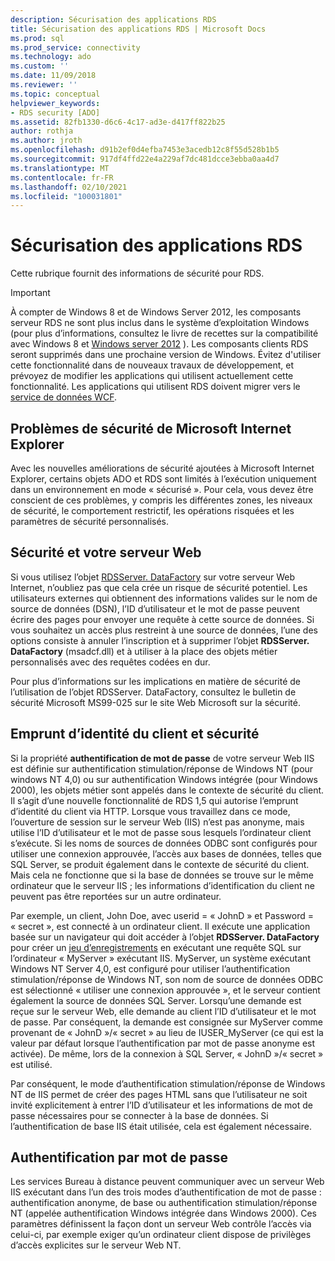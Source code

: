 ```yaml
---
description: Sécurisation des applications RDS
title: Sécurisation des applications RDS | Microsoft Docs
ms.prod: sql
ms.prod_service: connectivity
ms.technology: ado
ms.custom: ''
ms.date: 11/09/2018
ms.reviewer: ''
ms.topic: conceptual
helpviewer_keywords:
- RDS security [ADO]
ms.assetid: 82fb1330-d6c6-4c17-ad3e-d417ff822b25
author: rothja
ms.author: jroth
ms.openlocfilehash: d91b2ef0d4efba7453e3acedb12c8f55d528b1b5
ms.sourcegitcommit: 917df4ffd22e4a229af7dc481dcce3ebba0aa4d7
ms.translationtype: MT
ms.contentlocale: fr-FR
ms.lasthandoff: 02/10/2021
ms.locfileid: "100031801"
---
```

# <a name="securing-rds-applications"></a>Sécurisation des applications RDS
Cette rubrique fournit des informations de sécurité pour RDS.  
  
> [!IMPORTANT]
>  À compter de Windows 8 et de Windows Server 2012, les composants serveur RDS ne sont plus inclus dans le système d’exploitation Windows (pour plus d’informations, consultez le livre de recettes sur la compatibilité avec Windows 8 et [Windows server 2012](https://www.microsoft.com/download/details.aspx?id=27416) ). Les composants clients RDS seront supprimés dans une prochaine version de Windows. Évitez d'utiliser cette fonctionnalité dans de nouveaux travaux de développement, et prévoyez de modifier les applications qui utilisent actuellement cette fonctionnalité. Les applications qui utilisent RDS doivent migrer vers le [service de données WCF](/dotnet/framework/wcf/).  
  
## <a name="microsoft-internet-explorer-security-issues"></a>Problèmes de sécurité de Microsoft Internet Explorer  
 Avec les nouvelles améliorations de sécurité ajoutées à Microsoft Internet Explorer, certains objets ADO et RDS sont limités à l’exécution uniquement dans un environnement en mode « sécurisé ». Pour cela, vous devez être conscient de ces problèmes, y compris les différentes zones, les niveaux de sécurité, le comportement restrictif, les opérations risquées et les paramètres de sécurité personnalisés.  
  
## <a name="security-and-your-web-server"></a>Sécurité et votre serveur Web  
 Si vous utilisez l’objet [RDSServer. DataFactory](../../reference/rds-api/datafactory-object-rdsserver.md) sur votre serveur Web Internet, n’oubliez pas que cela crée un risque de sécurité potentiel. Les utilisateurs externes qui obtiennent des informations valides sur le nom de source de données (DSN), l’ID d’utilisateur et le mot de passe peuvent écrire des pages pour envoyer une requête à cette source de données. Si vous souhaitez un accès plus restreint à une source de données, l’une des options consiste à annuler l’inscription et à supprimer l’objet **RDSServer. DataFactory** (msadcf.dll) et à utiliser à la place des objets métier personnalisés avec des requêtes codées en dur.  
  
 Pour plus d’informations sur les implications en matière de sécurité de l’utilisation de l’objet RDSServer. DataFactory, consultez le bulletin de sécurité Microsoft MS99-025 sur le site Web Microsoft sur la sécurité.  
  
## <a name="client-impersonation-and-security"></a>Emprunt d’identité du client et sécurité  
 Si la propriété **authentification de mot de passe** de votre serveur Web IIS est définie sur authentification stimulation/réponse de Windows NT (pour windows NT 4,0) ou sur authentification Windows intégrée (pour Windows 2000), les objets métier sont appelés dans le contexte de sécurité du client. Il s’agit d’une nouvelle fonctionnalité de RDS 1,5 qui autorise l’emprunt d’identité du client via HTTP. Lorsque vous travaillez dans ce mode, l’ouverture de session sur le serveur Web (IIS) n’est pas anonyme, mais utilise l’ID d’utilisateur et le mot de passe sous lesquels l’ordinateur client s’exécute. Si les noms de sources de données ODBC sont configurés pour utiliser une connexion approuvée, l’accès aux bases de données, telles que SQL Server, se produit également dans le contexte de sécurité du client. Mais cela ne fonctionne que si la base de données se trouve sur le même ordinateur que le serveur IIS ; les informations d’identification du client ne peuvent pas être reportées sur un autre ordinateur.  
  
 Par exemple, un client, John Doe, avec userid = « JohnD » et Password = « secret », est connecté à un ordinateur client. Il exécute une application basée sur un navigateur qui doit accéder à l’objet **RDSServer. DataFactory** pour créer un [jeu d’enregistrements](../../reference/ado-api/recordset-object-ado.md) en exécutant une requête SQL sur l’ordinateur « MyServer » exécutant IIS. MyServer, un système exécutant Windows NT Server 4,0, est configuré pour utiliser l’authentification stimulation/réponse de Windows NT, son nom de source de données ODBC est sélectionné « utiliser une connexion approuvée », et le serveur contient également la source de données SQL Server. Lorsqu’une demande est reçue sur le serveur Web, elle demande au client l’ID d’utilisateur et le mot de passe. Par conséquent, la demande est consignée sur MyServer comme provenant de « JohnD »/« secret » au lieu de IUSER_MyServer (ce qui est la valeur par défaut lorsque l’authentification par mot de passe anonyme est activée). De même, lors de la connexion à SQL Server, « JohnD »/« secret » est utilisé.  
  
 Par conséquent, le mode d’authentification stimulation/réponse de Windows NT de IIS permet de créer des pages HTML sans que l’utilisateur ne soit invité explicitement à entrer l’ID d’utilisateur et les informations de mot de passe nécessaires pour se connecter à la base de données. Si l’authentification de base IIS était utilisée, cela est également nécessaire.  
  
## <a name="password-authentication"></a>Authentification par mot de passe  
 Les services Bureau à distance peuvent communiquer avec un serveur Web IIS exécutant dans l’un des trois modes d’authentification de mot de passe : authentification anonyme, de base ou authentification stimulation/réponse NT (appelée authentification Windows intégrée dans Windows 2000). Ces paramètres définissent la façon dont un serveur Web contrôle l’accès via celui-ci, par exemple exiger qu’un ordinateur client dispose de privilèges d’accès explicites sur le serveur Web NT.